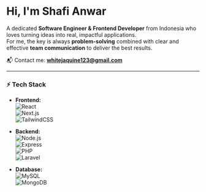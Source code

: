 # Hi, I'm Shafi Anwar 

A dedicated **Software Engineer & Frontend Developer** from Indonesia who loves turning ideas into real, impactful applications.  
For me, the key is always **problem-solving** combined with clear and effective **team communication** to deliver the best results.  

📬 Contact me: **whitejaquine123@gmail.com**

---

### ⚡ Tech Stack

- **Frontend:**  
  ![React](https://img.shields.io/badge/React-Advanced-blue)  
  ![Next.js](https://img.shields.io/badge/Next.js-Advanced-black)  
  ![TailwindCSS](https://img.shields.io/badge/TailwindCSS-Advanced-06B6D4)

- **Backend:**  
  ![Node.js](https://img.shields.io/badge/Node.js-Intermediate-green)  
  ![Express](https://img.shields.io/badge/Express-Intermediate-lightgrey)  
  ![PHP](https://img.shields.io/badge/PHP-Intermediate-purple)  
  ![Laravel](https://img.shields.io/badge/Laravel-Intermediate-red)

- **Database:**  
  ![MySQL](https://img.shields.io/badge/MySQL-Intermediate-orange)  
  ![MongoDB](https://img.shields.io/badge/MongoDB-Intermediate-brightgreen)
